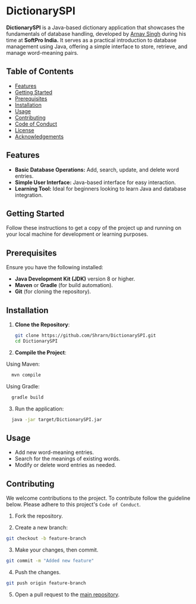 
# DictionarySPI

**DictionarySPI** is a Java-based dictionary application that showcases the fundamentals of database handling, developed by [Arnav Singh](https://github.com/Shrarn) during his time at **SoftPro India.** It serves as a practical introduction to database management using Java, offering a simple interface to store, retrieve, and manage word-meaning pairs.


## Table of Contents
- [Features](#features)
- [Getting Started](#getting-started)
- [Prerequisites](#prerequisites)
- [Installation](#installation)
- [Usage](#usage)
- [Contributing](#contributing)
- [Code of Conduct](#code-of-conduct)
- [License](#license)
- [Acknowledgements](#acknowledgements)


## Features
- **Basic Database Operations:** Add, search, update, and delete word entries.
- **Simple User Interface:** Java-based interface for easy interaction.
- **Learning Tool:** Ideal for beginners looking to learn Java and database integration.




## Getting Started
Follow these instructions to get a copy of the project up and running on your local machine for development or learning purposes.



## Prerequisites
Ensure you have the following installed:
- **Java Development Kit (JDK)** version 8 or higher.
- **Maven** or **Gradle** (for build automation).
- **Git** (for cloning the repository).




## Installation

1. **Clone the Repository**:
   ```bash
   git clone https://github.com/Shrarn/DictionarySPI.git
   cd DictionarySPI
   ```

2. **Compile the Project**:

Using Maven:

```bash
  mvn compile
```

Using Gradle:

```bash
  gradle build
```

3. Run the application:

```bash
  java -jar target/DictionarySPI.jar
```

## Usage

- Add new word-meaning entries.
- Search for the meanings of existing words.
- Modify or delete word entries as needed.


## Contributing

We welcome contributions to the project. To contribute follow the guideline below. Please adhere to this project's `Code of Conduct`.

1. Fork the repository.

2. Create a new branch:

```bash
git checkout -b feature-branch
```

3. Make your changes, then commit.

```bash
git commit -m "Added new feature"

```
4. Push the changes.
```bash
git push origin feature-branch
```
5. Open a pull request to the [main repository](https://github.com/Shrarn/DictionarySPI).


